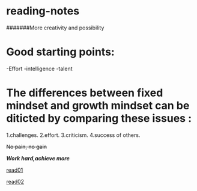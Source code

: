 # reading-notes
#######More creativity and possibility 

# Good starting points:
-Effort
-intelligence
-talent

# The differences between fixed mindset and growth mindset can be diticted by comparing these issues :
1.challenges.
2.effort.
3.criticism.
4.success of others.

~~No pain, no gain~~

***Work hard,achieve more***


[read01](https://sjaljawhary.github.io/reading-notes/read01)

[read02](https://sjaljawhary.github.io/reading-notes/read02)






